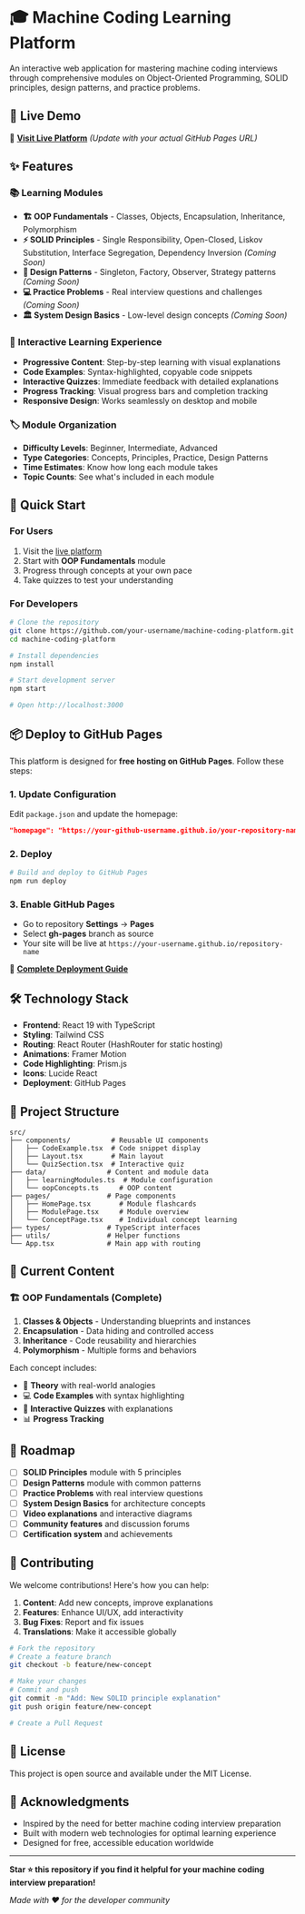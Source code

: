 # 🎓 Machine Coding Learning Platform

An interactive web application for mastering machine coding interviews through comprehensive modules on Object-Oriented Programming, SOLID principles, design patterns, and practice problems.

## 🌟 Live Demo

🚀 **[Visit Live Platform](https://your-username.github.io/machine-coding-platform)** *(Update with your actual GitHub Pages URL)*

## ✨ Features

### 📚 **Learning Modules**
- **🏗️ OOP Fundamentals** - Classes, Objects, Encapsulation, Inheritance, Polymorphism
- **⚡ SOLID Principles** - Single Responsibility, Open-Closed, Liskov Substitution, Interface Segregation, Dependency Inversion *(Coming Soon)*
- **🎨 Design Patterns** - Singleton, Factory, Observer, Strategy patterns *(Coming Soon)*
- **💻 Practice Problems** - Real interview questions and challenges *(Coming Soon)*
- **🏛️ System Design Basics** - Low-level design concepts *(Coming Soon)*

### 🎯 **Interactive Learning Experience**
- **Progressive Content**: Step-by-step learning with visual explanations
- **Code Examples**: Syntax-highlighted, copyable code snippets
- **Interactive Quizzes**: Immediate feedback with detailed explanations
- **Progress Tracking**: Visual progress bars and completion tracking
- **Responsive Design**: Works seamlessly on desktop and mobile

### 🏷️ **Module Organization**
- **Difficulty Levels**: Beginner, Intermediate, Advanced
- **Type Categories**: Concepts, Principles, Practice, Design Patterns
- **Time Estimates**: Know how long each module takes
- **Topic Counts**: See what's included in each module

## 🚀 Quick Start

### For Users
1. Visit the [live platform](https://your-username.github.io/machine-coding-platform)
2. Start with **OOP Fundamentals** module
3. Progress through concepts at your own pace
4. Take quizzes to test your understanding

### For Developers

```bash
# Clone the repository
git clone https://github.com/your-username/machine-coding-platform.git
cd machine-coding-platform

# Install dependencies
npm install

# Start development server
npm start

# Open http://localhost:3000
```

## 📦 Deploy to GitHub Pages

This platform is designed for **free hosting on GitHub Pages**. Follow these steps:

### 1. Update Configuration
Edit `package.json` and update the homepage:
```json
"homepage": "https://your-github-username.github.io/your-repository-name"
```

### 2. Deploy
```bash
# Build and deploy to GitHub Pages
npm run deploy
```

### 3. Enable GitHub Pages
- Go to repository **Settings** → **Pages**
- Select **gh-pages** branch as source
- Your site will be live at `https://your-username.github.io/repository-name`

📖 **[Complete Deployment Guide](./DEPLOYMENT.md)**

## 🛠️ Technology Stack

- **Frontend**: React 19 with TypeScript
- **Styling**: Tailwind CSS
- **Routing**: React Router (HashRouter for static hosting)
- **Animations**: Framer Motion
- **Code Highlighting**: Prism.js
- **Icons**: Lucide React
- **Deployment**: GitHub Pages

## 📁 Project Structure

```
src/
├── components/          # Reusable UI components
│   ├── CodeExample.tsx  # Code snippet display
│   ├── Layout.tsx       # Main layout
│   └── QuizSection.tsx  # Interactive quiz
├── data/               # Content and module data
│   ├── learningModules.ts  # Module configuration
│   └── oopConcepts.ts     # OOP content
├── pages/              # Page components
│   ├── HomePage.tsx       # Module flashcards
│   ├── ModulePage.tsx     # Module overview
│   └── ConceptPage.tsx    # Individual concept learning
├── types/              # TypeScript interfaces
├── utils/              # Helper functions
└── App.tsx             # Main app with routing
```

## 🎨 Current Content

### 🏗️ **OOP Fundamentals** (Complete)
1. **Classes & Objects** - Understanding blueprints and instances
2. **Encapsulation** - Data hiding and controlled access
3. **Inheritance** - Code reusability and hierarchies  
4. **Polymorphism** - Multiple forms and behaviors

Each concept includes:
- 📖 **Theory** with real-world analogies
- 💻 **Code Examples** with syntax highlighting
- 🧪 **Interactive Quizzes** with explanations
- 📊 **Progress Tracking**

## 🔮 Roadmap

- [ ] **SOLID Principles** module with 5 principles
- [ ] **Design Patterns** module with common patterns
- [ ] **Practice Problems** with real interview questions
- [ ] **System Design Basics** for architecture concepts
- [ ] **Video explanations** and interactive diagrams
- [ ] **Community features** and discussion forums
- [ ] **Certification system** and achievements

## 🤝 Contributing

We welcome contributions! Here's how you can help:

1. **Content**: Add new concepts, improve explanations
2. **Features**: Enhance UI/UX, add interactivity
3. **Bug Fixes**: Report and fix issues
4. **Translations**: Make it accessible globally

```bash
# Fork the repository
# Create a feature branch
git checkout -b feature/new-concept

# Make your changes
# Commit and push
git commit -m "Add: New SOLID principle explanation"
git push origin feature/new-concept

# Create a Pull Request
```

## 📄 License

This project is open source and available under the MIT License.

## 🙏 Acknowledgments

- Inspired by the need for better machine coding interview preparation
- Built with modern web technologies for optimal learning experience
- Designed for free, accessible education worldwide

---

**Star ⭐ this repository if you find it helpful for your machine coding interview preparation!**

*Made with ❤️ for the developer community*
